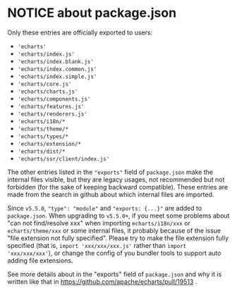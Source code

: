 # NOTICE about package.json

Only these entries are officially exported to users:
+ `'echarts'`
+ `'echarts/index.js'`
+ `'echarts/index.blank.js'`
+ `'echarts/index.common.js'`
+ `'echarts/index.simple.js'`
+ `'echarts/core.js'`
+ `'echarts/charts.js'`
+ `'echarts/components.js'`
+ `'echarts/features.js'`
+ `'echarts/renderers.js'`
+ `'echarts/i18n/*`
+ `'echarts/theme/*`
+ `'echarts/types/*`
+ `'echarts/extension/*`
+ `'echarts/dist/*`
+ `'echarts/ssr/client/index.js'`

The other entries listed in the `"exports"` field of `package.json` make the internal files visible, but they are legacy usages, not recommended but not forbidden (for the sake of keeping backward compatible). These entries are made from the search in github about which internal files are imported.

Since `v5.5.0`, `"type": "module"` and `"exports: {...}"` are added to `package.json`. When upgrading to `v5.5.0+`, if you meet some problems about "can not find/resolve xxx" when importing `echarts/i18n/xxx` or `echarts/theme/xxx` or some internal files, it probably because of the issue "file extension not fully specified". Please try to make the file extension fully specified (that is, `import 'xxx/xxx/xxx.js'` rather than `import 'xxx/xxx/xxx'`), or change the config of you bundler tools to support auto adding file extensions.

See more details about in the "exports" field of `package.json` and why it is written like that in https://github.com/apache/echarts/pull/19513 .
